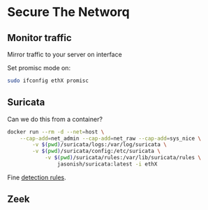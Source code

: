 # Secure The Networq


## Monitor traffic

Mirror traffic to your server on interface <ethX>

Set promisc mode on:
```bash
sudo ifconfig ethX promisc
```

## Suricata

Can we do this from a container?

```bash
docker run --rm -d --net=host \
    --cap-add=net_admin --cap-add=net_raw --cap-add=sys_nice \
        -v $(pwd)/suricata/logs:/var/log/suricata \
		-v $(pwd)/suricata/config:/etc/suricata \
			-v $(pwd)/suricata/rules:/var/lib/suricata/rules \
				jasonish/suricata:latest -i ethX

```

Fine [detection rules](https://gist.githubusercontent.com/jgautheron/0bcd25e763b42ba338fc22eb208885f1/raw/8a24f482e0e6a710ca78c25275b3657c6b994c43/protoanomalies.rules).

## Zeek

